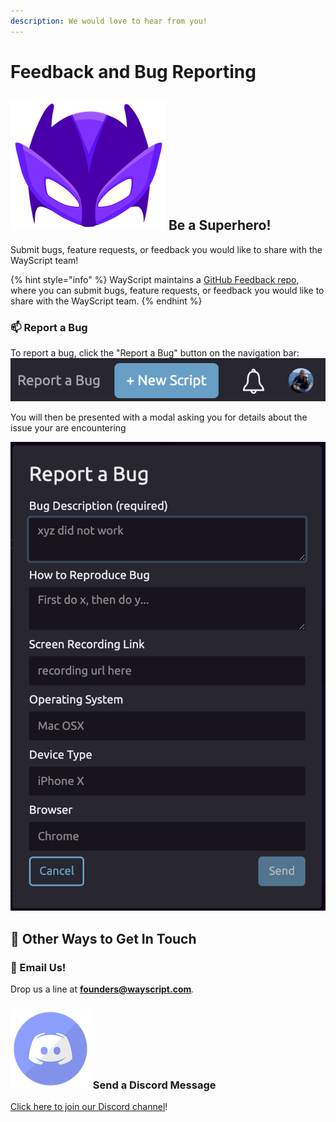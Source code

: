 ```yaml
---
description: We would love to hear from you!
---
```


# Feedback and Bug Reporting

## ![](../.gitbook/assets/super%20%281%29.png) Be a Superhero!

Submit bugs, feature requests, or feedback you would like to share with the WayScript team!

{% hint style="info" %}
WayScript maintains a [GitHub Feedback repo](https://github.com/wayscript/feedback), where you can submit bugs, feature requests, or feedback you would like to share with the WayScript team.
{% endhint %}

### 📫 Report a Bug

To report a bug, click the "Report a Bug" button on the navigation bar:  
![](../.gitbook/assets/screen-shot-2020-06-25-at-1.52.08-pm.png)

You will then be presented with a modal asking you for details about the issue your are encountering

![Report a Bug Modal](../.gitbook/assets/screen-shot-2020-06-25-at-1.53.20-pm.png)

## 💬 Other Ways to Get In Touch

### 📧 Email Us!

Drop us a line at **founders@wayscript.com**_._

### ![](../.gitbook/assets/discord%20%281%29%20%282%29%20%282%29%20%282%29%20%282%29%20%282%29%20%282%29.png) Send a Discord Message

[Click here to join our Discord channel](https://discord.gg/hRkE7PP)!

